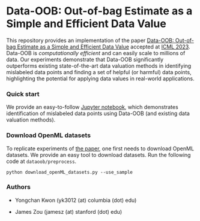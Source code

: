 # Data-OOB: Out-of-bag Estimate as a Simple and Efficient Data Value

This repository provides an implementation of the paper [Data-OOB: Out-of-bag Estimate as a Simple and Efficient Data Value](https://arxiv.org/abs/2304.07718) accepted at [ICML 2023](https://icml.cc/Conferences/2023). Data-OOB is *computationally efficient* and can easily scale to millions of data. Our experiments demonstrate that Data-OOB significantly outperforms existing state-of-the-art data valuation methods in identifying mislabeled data points and finding a set of helpful (or harmful) data points, highlighting the potential for applying data values in real-world applications.

### Quick start

We provide an easy-to-follow [Jupyter notebook](notebook/Data-OOB-on-Magictelescope.ipynb), which demonstrates identification of mislabeled data points using Data-OOB (and existing data valuation methods). 


### Download OpenML datasets

To replicate experiments of [the paper](https://arxiv.org/abs/2304.07718), one first needs to download OpenML datasets. We provide an easy tool to download datasets. Run the following code at `dataoob/preprocess`. 
```
python download_openML_datasets.py --use_sample
```

### Authors

- Yongchan Kwon (yk3012 (at) columbia (dot) edu)

- James Zou (jamesz (at) stanford (dot) edu)


